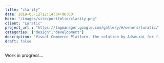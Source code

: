 ```yaml
---
title: "clarity"
date: 2019-05-12T12:14:34+06:00
hero: "/images/site/portfolio/clarity.png"
client: "Luratic"
project_url : "https://tagmanager.google.com/gallery/#/owners/luratic/templates/clarity"
categories: ["design","development"]
description: "Visual Commerce Platform, the solution by Adsmurai for filtering “User-generated content"
draft: false
---
```


Work in progress...